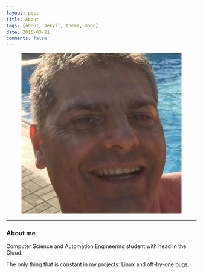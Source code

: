 ```yaml
---
layout: post
title: About 
tags: [about, Jekyll, theme, moon]
date: 2016-03-21
comments: false
---
```

<figure>
	<a href="https://github.com/73stefano/blog.github.io/blob/master/Things/25998603.jpeg"><img 
src="https://github.com/73stefano/blog.github.io/blob/master/Things/25998603.jpeg"></a>
    </figure>

***

### About me

Computer Science and Automation Engineering student with head in the Cloud. 

The only thing that is constant in my projects: Linux and off-by-one bugs.
